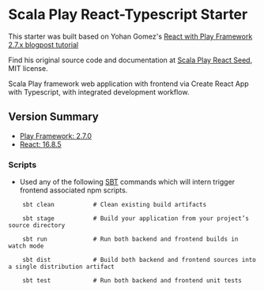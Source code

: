 # Scala Play React-Typescript Starter

This starter was built based on Yohan Gomez's [React with Play Framework 2.7.x blogpost tutorial](https://blog.usejournal.com/react-with-play-framework-2-6-x-a6e15c0b7bd)

Find his original source code and documentation at [Scala Play React Seed](https://github.com/yohangz/scala-play-react-seed/), MIT license.

Scala Play framework web application with frontend via Create React App with Typescript, with integrated development workflow.

## Version Summary

- [Play Framework: 2.7.0](https://www.playframework.com/documentation/2.7.x/Home)
- [React: 16.8.5](https://reactjs.org/)

### Scripts

- Used any of the following [SBT](http://www.scala-sbt.org/) commands which will intern trigger frontend associated npm scripts.

```
    sbt clean           # Clean existing build artifacts

    sbt stage           # Build your application from your project’s source directory

    sbt run             # Run both backend and frontend builds in watch mode

    sbt dist            # Build both backend and frontend sources into a single distribution artifact

    sbt test            # Run both backend and frontend unit tests
```
